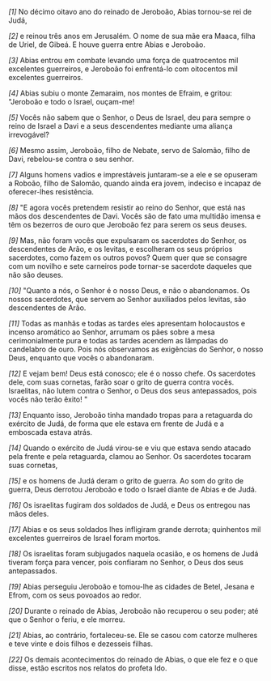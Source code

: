 *[1]* No décimo oitavo ano do reinado de Jeroboão, Abias tornou-se rei de Judá,

*[2]* e reinou três anos em Jerusalém. O nome de sua mãe era Maaca, filha de Uriel, de Gibeá. E houve guerra entre Abias e Jeroboão.

*[3]* Abias entrou em combate levando uma força de quatrocentos mil excelentes guerreiros, e Jeroboão foi enfrentá-lo com oitocentos mil excelentes guerreiros.

*[4]* Abias subiu o monte Zemaraim, nos montes de Efraim, e gritou: "Jeroboão e todo o Israel, ouçam-me!

*[5]* Vocês não sabem que o Senhor, o Deus de Israel, deu para sempre o reino de Israel a Davi e a seus descendentes mediante uma aliança irrevogável?

*[6]* Mesmo assim, Jeroboão, filho de Nebate, servo de Salomão, filho de Davi, rebelou-se contra o seu senhor.

*[7]* Alguns homens vadios e imprestáveis juntaram-se a ele e se opuseram a Roboão, filho de Salomão, quando ainda era jovem, indeciso e incapaz de oferecer-lhes resistência.

*[8]* "E agora vocês pretendem resistir ao reino do Senhor, que está nas mãos dos descendentes de Davi. Vocês são de fato uma multidão imensa e têm os bezerros de ouro que Jeroboão fez para serem os seus deuses.

*[9]* Mas, não foram vocês que expulsaram os sacerdotes do Senhor, os descendentes de Arão, e os levitas, e escolheram os seus próprios sacerdotes, como fazem os outros povos? Quem quer que se consagre com um novilho e sete carneiros pode tornar-se sacerdote daqueles que não são deuses.

*[10]* "Quanto a nós, o Senhor é o nosso Deus, e não o abandonamos. Os nossos sacerdotes, que servem ao Senhor auxiliados pelos levitas, são descendentes de Arão.

*[11]* Todas as manhãs e todas as tardes eles apresentam holocaustos e incenso aromático ao Senhor, arrumam os pães sobre a mesa cerimonialmente pura e todas as tardes acendem as lâmpadas do candelabro de ouro. Pois nós observamos as exigências do Senhor, o nosso Deus, enquanto que vocês o abandonaram.

*[12]* E vejam bem! Deus está conosco; ele é o nosso chefe. Os sacerdotes dele, com suas cornetas, farão soar o grito de guerra contra vocês. Israelitas, não lutem contra o Senhor, o Deus dos seus antepassados, pois vocês não terão êxito! "

*[13]* Enquanto isso, Jeroboão tinha mandado tropas para a retaguarda do exército de Judá, de forma que ele estava em frente de Judá e a emboscada estava atrás.

*[14]* Quando o exército de Judá virou-se e viu que estava sendo atacado pela frente e pela retaguarda, clamou ao Senhor. Os sacerdotes tocaram suas cornetas,

*[15]* e os homens de Judá deram o grito de guerra. Ao som do grito de guerra, Deus derrotou Jeroboão e todo o Israel diante de Abias e de Judá.

*[16]* Os israelitas fugiram dos soldados de Judá, e Deus os entregou nas mãos deles.

*[17]* Abias e os seus soldados lhes infligiram grande derrota; quinhentos mil excelentes guerreiros de Israel foram mortos.

*[18]* Os israelitas foram subjugados naquela ocasião, e os homens de Judá tiveram força para vencer, pois confiaram no Senhor, o Deus dos seus antepassados.

*[19]* Abias perseguiu Jeroboão e tomou-lhe as cidades de Betel, Jesana e Efrom, com os seus povoados ao redor.

*[20]* Durante o reinado de Abias, Jeroboão não recuperou o seu poder; até que o Senhor o feriu, e ele morreu.

*[21]* Abias, ao contrário, fortaleceu-se. Ele se casou com catorze mulheres e teve vinte e dois filhos e dezesseis filhas.

*[22]* Os demais acontecimentos do reinado de Abias, o que ele fez e o que disse, estão escritos nos relatos do profeta Ido.

